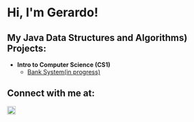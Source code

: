 <h1>Hi, I'm Gerardo! </h1>

<h2>My Java Data Structures and Algorithms) Projects:</h2>

- <b>Intro to Computer Science (CS1)</b>
  - [Bank System(in progress)](https://github.com/Gerardos0/Bank-System)



<h2> Connect with me at:</h2>

<a href="https://www.linkedin.com/in/gerardo-sillas-1aa546291/">
  <img src="https://upload.wikimedia.org/wikipedia/commons/c/ca/LinkedIn_logo_initials.png" alt="Gerardo Sillas | LinkedIn" width="20" style="vertical-align: middle;"/>
</a>




